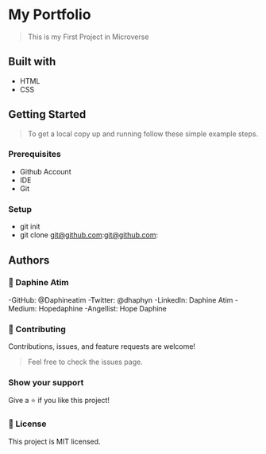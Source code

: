 # My Portfolio
> This is my First Project in Microverse
## Built with
- HTML
- CSS
## Getting Started
> To get a local copy up and running follow these simple example steps.
### Prerequisites
- Github Account
- IDE
- Git
### Setup
- git init
- git clone git@github.com:git@github.com:
## Authors
### :woman: Daphine Atim
-GitHub: @Daphineatim
-Twitter: @dhaphyn
-LinkedIn: Daphine Atim
-Medium: Hopedaphine
-Angellist: Hope Daphine
### :handshake: Contributing
Contributions, issues, and feature requests are welcome!
> Feel free to check the issues page.
### Show your support
Give a :star:️ if you like this project!
### :memo: License
This project is MIT licensed.